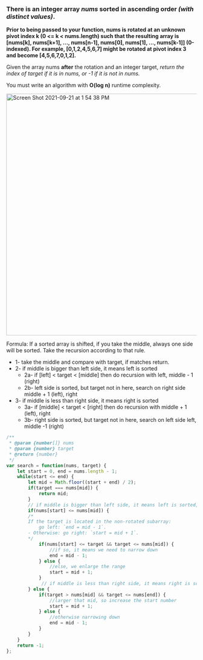 ### There is an integer array *nums* sorted in ascending order *(with distinct values)*.

**Prior to being passed to your function, nums is rotated at an unknown pivot index k (0 <= k < nums.length) such that the resulting array is [nums[k], nums[k+1], ..., nums[n-1], nums[0], nums[1], ..., nums[k-1]] (0-indexed). For example, [0,1,2,4,5,6,7] might be rotated at pivot index 3 and become [4,5,6,7,0,1,2].**

Given the array nums **after** the rotation and an integer target, *return the index of target if it is in nums, or -1 if it is not in nums.*

You must write an algorithm with **O(log n)** runtime complexity.

<img width="640" alt="Screen Shot 2021-09-21 at 1 54 38 PM" src="https://user-images.githubusercontent.com/37787994/134246209-45825ebc-a22d-4d51-8d6a-3d2619decb1d.png">


Formula: If a sorted array is shifted, if you take the middle, always one side will be sorted. Take the recursion according to that rule.

- 1- take the middle and compare with target, if matches return.
- 2- if middle is bigger than left side, it means left is sorted
    - 2a- if [left] < target < [middle] then do recursion with left, middle - 1 (right)
    - 2b- left side is sorted, but target not in here, search on right side middle + 1 (left), right
- 3- if middle is less than right side, it means right is sorted
    - 3a- if [middle] < target < [right] then do recursion with middle + 1 (left), right
    - 3b- right side is sorted, but target not in here, search on left side left, middle -1 (right)

```Javascript
/**
 * @param {number[]} nums
 * @param {number} target
 * @return {number}
 */
var search = function(nums, target) {
    let start = 0, end = nums.length - 1;
    while(start <= end) {
        let mid = Math.floor((start + end) / 2);
        if(target === nums[mid]) {
            return mid;
        }
        // if middle is bigger than left side, it means left is sorted, then we check if nums[start] < target < nums[mid]
        if(nums[start] <= nums[mid]) {
        /*
        If the target is located in the non-rotated subarray:
            go left: `end = mid - 1`.
        - Otherwise: go right: `start = mid + 1`.
        */
            if(nums[start] <= target && target <= nums[mid]) {
                //if so, it means we need to narrow down
                end = mid - 1;
            } else {
                //else, we enlarge the range
                start = mid + 1;
            }
             // if middle is less than right side, it means right is sorted, we can then check if nums[mid] < target < nums[end]
        } else {
            if(target > nums[mid] && target <= nums[end]) {
                //larger that mid, so increase the start number
                start = mid + 1;
            } else {
                //otherwise narrowing down
                end = mid - 1;
            }
        }
    }
    return -1;
};
```

